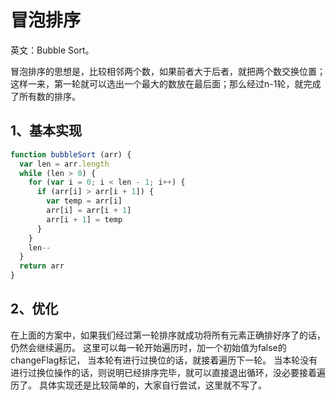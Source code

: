 # 冒泡排序

英文：Bubble Sort。

冒泡排序的思想是，比较相邻两个数，如果前者大于后者，就把两个数交换位置；这样一来，第一轮就可以选出一个最大的数放在最后面；那么经过n-1轮，就完成了所有数的排序。

## 1、基本实现

``` javascript
function bubbleSort (arr) {
  var len = arr.length
  while (len > 0) {
    for (var i = 0; i < len - 1; i++) {
      if (arr[i] > arr[i + 1]) {
        var temp = arr[i]
        arr[i] = arr[i + 1]
        arr[i + 1] = temp
      }
    }
    len--
  }
  return arr
}
```

## 2、优化

在上面的方案中，如果我们经过第一轮排序就成功将所有元素正确排好序了的话，仍然会继续遍历。
这里可以每一轮开始遍历时，加一个初始值为false的changeFlag标记，
当本轮有进行过换位的话，就接着遍历下一轮。
当本轮没有进行过换位操作的话，则说明已经排序完毕，就可以直接退出循环，没必要接着遍历了。
具体实现还是比较简单的，大家自行尝试，这里就不写了。

